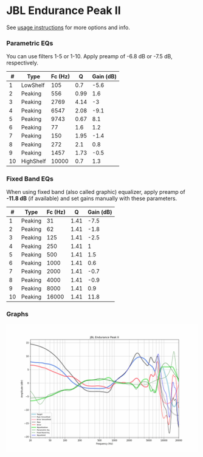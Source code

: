 # JBL Endurance Peak II
See [usage instructions](https://github.com/jaakkopasanen/AutoEq#usage) for more options and info.

### Parametric EQs
You can use filters 1-5 or 1-10. Apply preamp of -6.8 dB or -7.5 dB, respectively.

|   # | Type      |   Fc (Hz) |    Q |   Gain (dB) |
|-----|-----------|-----------|------|-------------|
|   1 | LowShelf  |       105 | 0.7  |        -5.6 |
|   2 | Peaking   |       556 | 0.99 |         1.6 |
|   3 | Peaking   |      2769 | 4.14 |        -3   |
|   4 | Peaking   |      6547 | 2.08 |        -9.1 |
|   5 | Peaking   |      9743 | 0.67 |         8.1 |
|   6 | Peaking   |        77 | 1.6  |         1.2 |
|   7 | Peaking   |       150 | 1.95 |        -1.4 |
|   8 | Peaking   |       272 | 2.1  |         0.8 |
|   9 | Peaking   |      1457 | 1.73 |        -0.5 |
|  10 | HighShelf |     10000 | 0.7  |         1.3 |

### Fixed Band EQs
When using fixed band (also called graphic) equalizer, apply preamp of **-11.8 dB** (if available) and set gains manually with these parameters.

|   # | Type    |   Fc (Hz) |    Q |   Gain (dB) |
|-----|---------|-----------|------|-------------|
|   1 | Peaking |        31 | 1.41 |        -7.5 |
|   2 | Peaking |        62 | 1.41 |        -1.8 |
|   3 | Peaking |       125 | 1.41 |        -2.5 |
|   4 | Peaking |       250 | 1.41 |         1   |
|   5 | Peaking |       500 | 1.41 |         1.5 |
|   6 | Peaking |      1000 | 1.41 |         0.6 |
|   7 | Peaking |      2000 | 1.41 |        -0.7 |
|   8 | Peaking |      4000 | 1.41 |        -0.9 |
|   9 | Peaking |      8000 | 1.41 |         0.9 |
|  10 | Peaking |     16000 | 1.41 |        11.8 |

### Graphs
![](./JBL%20Endurance%20Peak%20II.png)
